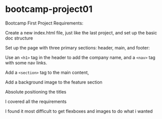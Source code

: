 # bootcamp-project01
Bootcamp First Project
Requirements:

Create a new index.html file, just like the last project, and set up the basic doc structure

Set up the page with three primary sections: header, main, and footer:

Use an `<h1>` tag in the header to add the company name, and a `<nav>` tag with some nav links.

Add a `<section>` tag to the main content,

Add a background image to the feature section

Absolute positioning the titles

I covered all the requirements

I found it most difficult to get flexboxes and images to do what i wanted

